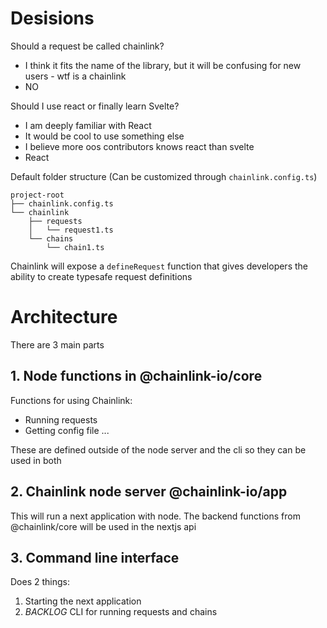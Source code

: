 # Desisions

Should a request be called chainlink?

- I think it fits the name of the library, but it will be confusing for new users - wtf is a chainlink
- NO

Should I use react or finally learn Svelte?

- I am deeply familiar with React
- It would be cool to use something else
- I believe more oos contributors knows react than svelte
- React

Default folder structure (Can be customized through `chainlink.config.ts`)

```
project-root
├── chainlink.config.ts
└── chainlink
    ├── requests
    │   └── request1.ts
    └── chains
        └── chain1.ts
```

Chainlink will expose a `defineRequest` function that gives developers the ability to create typesafe request definitions

# Architecture

There are 3 main parts

## 1. Node functions in @chainlink-io/core

Functions for using Chainlink:

- Running requests
- Getting config file
...

These are defined outside of the node server and the cli so they can be used in both

## 2. Chainlink node server @chainlink-io/app

This will run a next application with node.
The backend functions from @chainlink/core will be used in the nextjs api

## 3. Command line interface

Does 2 things:

1. Starting the next application
2. _BACKLOG_ CLI for running requests and chains
